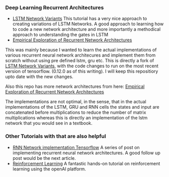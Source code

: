 ### Deep Learning Recurrent Architectures
 -  [LSTM Network Variants](https://medium.com/jim-fleming/implementing-lstm-a-search-space-odyssey-7d50c3bacf93#.89xd4s9ii) This tutorial has a very nice approach to creating variations of LSTM Networks. A good approach to learning how to code a new network architecture and more importantly a methodical approach to understanding the gates in LSTM
 -  [Empirical Exploration of Recurrent Network Architectures](http://jmlr.org/proceedings/papers/v37/jozefowicz15.pdf)

This was mainly because I wanted to learn the actual implementations of various recurrent neural network architecures and implement them from scratch without using pre defined lstm, gru etc. This is directly a fork of [LSTM Network Variants](https://medium.com/jim-fleming/implementing-lstm-a-search-space-odyssey-7d50c3bacf93#.89xd4s9ii), with the code changes to run on the most recent version of tensorflow. (0.12.0 as of this writing). I will keep this repositiory upto date with the new changes.

Also this repo has more network architectures from here: [Empirical Exploration of Recurrent Network Architectures](http://jmlr.org/proceedings/papers/v37/jozefowicz15.pdf)

The implementations are not optimal, in the sense, that in the actual implementations of the LSTM, GRU and RNN cells the states and input are concatenated before multiplications to reduce the number of matrix multiplications whereas this is directly an implementation of the lstm network that you would see in a textbook.


### Other Tutorials with that are also helpful
 - [RNN Network implementation Tensorflow](https://medium.com/@erikhallstrm/hello-world-rnn-83cd7105b767#.qk7xgwwa4) A series of post on implementing recurrent neural network architectures. A good follow up post would be the next article.
 - [Reinforcement Learning](https://medium.com/emergent-future/simple-reinforcement-learning-with-tensorflow-part-0-q-learning-with-tables-and-neural-networks-d195264329d0#.tpmlehy2p) A fantastic hands-on tutorial on reinforcement learning using the openAI platform.
